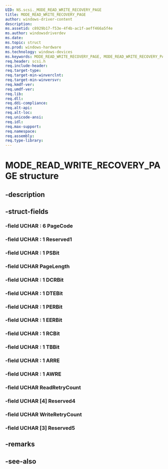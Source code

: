```yaml
---
UID: NS.scsi._MODE_READ_WRITE_RECOVERY_PAGE
title: MODE_READ_WRITE_RECOVERY_PAGE
author: windows-driver-content
description: 
ms.assetid: c8929b17-f53e-4f4b-ac1f-aeff466a5f4e
ms.author: windowsdriverdev
ms.date: 
ms.topic: struct
ms.prod: windows-hardware
ms.technology: windows-devices
ms.keywords: MODE_READ_WRITE_RECOVERY_PAGE, MODE_READ_WRITE_RECOVERY_PAGE, *PMODE_READ_WRITE_RECOVERY_PAGE
req.header: scsi.h
req.include-header:
req.target-type:
req.target-min-winverclnt:
req.target-min-winversvr:
req.kmdf-ver:
req.umdf-ver:
req.lib:
req.dll:
req.ddi-compliance:
req.alt-api:
req.alt-loc:
req.unicode-ansi:
req.idl:
req.max-support:
req.namespace:
req.assembly:
req.type-library:
---
```


# MODE_READ_WRITE_RECOVERY_PAGE structure

## -description



## -struct-fields

### -field UCHAR  : 6 PageCode			
 	
### -field UCHAR  : 1 Reserved1			
 	
### -field UCHAR  : 1 PSBit			
 	
### -field UCHAR PageLength			
 	
### -field UCHAR  : 1 DCRBit			
 	
### -field UCHAR  : 1 DTEBit			
 	
### -field UCHAR  : 1 PERBit			
 	
### -field UCHAR  : 1 EERBit			
 	
### -field UCHAR  : 1 RCBit			
 	
### -field UCHAR  : 1 TBBit			
 	
### -field UCHAR  : 1 ARRE			
 	
### -field UCHAR  : 1 AWRE			
 	
### -field UCHAR ReadRetryCount			
 	
### -field UCHAR [4] Reserved4			
 	
### -field UCHAR WriteRetryCount			
 	
### -field UCHAR [3] Reserved5			
 	
## -remarks

## -see-also